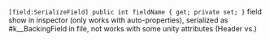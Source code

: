 `[field:SerializeField] public int fieldName { get; private set; }` field show in inspector (only works with auto-properties), serialized as <fieldName>#k__BackingField in file, not works with some unity attributes (Header vs.)
